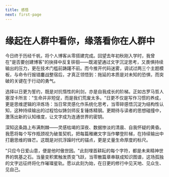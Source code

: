 ```yaml
---
title: 感悟
next: first-page
---
```


# 缘起在人群中看你，缘落看你在人群中

今日终于历经千帆，将个人博客从零搭建完成。回望去年初秋刚入学时，我曾在"是否要创建博客"的抉择中反复徘徊——既渴望通过文字沉淀思考，又畏惧持续输出的压力，更在技术门槛前踌躇不前。而今推开代码迷雾，调试过两三个主题模板，与命令行报错鏖战整宿后，才真正领悟到：拖延的本质是对未知的恐惧，而突破的关键在于行动的勇气。



选择以日更为誓约，既是对抗惰性的利剑，亦是自我成长的阶梯。正如古罗马哲人塞涅卡所言："生命并非短促，而是我们荒废太多。"日更不仅是写作习惯的养成，更是思维逻辑的淬炼场：当日常灵感化作系统化思考，当零碎感悟沉淀为结构性认知，这种持续输出的过程恰似铸剑师反复锤炼精钢。更期待与读者的思想碰撞中，激荡出新的认知维度，让文字成为连通世界的密钥。



深知这条路上布满荆棘——灵感枯竭的深夜、数据惨淡的清晨、自我怀疑的黄昏。我愿将每个写作瓶颈视为破茧契机，把每篇稚嫩文字当作攀登阶梯，在持续输出中打磨思维的锋芒。这既是对抗浮躁时代的锚点，更是丈量生命厚度的标尺。



"只应今日爱山意，便是他时傲世因。"此刻埋首耕耘的每个字符，都是未来精神世界的筑基之石。当量变积累触发质变飞跃，当零散篇章串联成知识图谱，这场孤独的文字远征终将化作璀璨星轨。愿以此刻为始，在日更的修行中见天地、见众生、见自己。